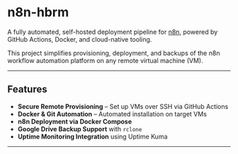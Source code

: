 # n8n-hbrm

A fully automated, self-hosted deployment pipeline for [n8n](https://n8n.io), powered by GitHub Actions, Docker, and cloud-native tooling.

This project simplifies provisioning, deployment, and backups of the n8n workflow automation platform on any remote virtual machine (VM).

---

##  Features

-  **Secure Remote Provisioning** – Set up VMs over SSH via GitHub Actions
-  **Docker & Git Automation** – Automated installation on target VMs
-  **n8n Deployment via Docker Compose** 
-  **Google Drive Backup Support** with `rclone` 
-  **Uptime Monitoring Integration** using Uptime Kuma 

---


